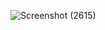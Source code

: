 
![Screenshot (2615)](https://user-images.githubusercontent.com/69778647/204454049-dee31498-5039-471e-b760-c61276251b43.png)
